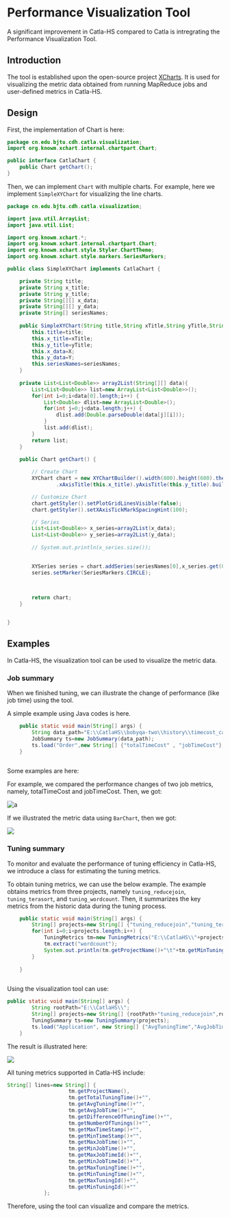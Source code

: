 # Performance Visualization Tool

A significant improvement in Catla-HS compared to Catla is intregrating the Performance Visualization Tool. 

## Introduction

The tool is established upon the open-source project [XCharts](https://github.com/knowm/XChart). It is used for visualizing the metric data obtained from running MapReduce jobs and user-defined metrics in Catla-HS. 

## Design

First, the implementation of Chart is here:

```java
package cn.edu.bjtu.cdh.catla.visualization;
import org.knowm.xchart.internal.chartpart.Chart;

public interface CatlaChart {
	public Chart getChart();
}

```

Then, we can implement `Chart` with multiple charts. For example, here we implement `SimpleXYChart` for visualizing the line charts. 

```java
package cn.edu.bjtu.cdh.catla.visualization;

import java.util.ArrayList;
import java.util.List;

import org.knowm.xchart.*;
import org.knowm.xchart.internal.chartpart.Chart;
import org.knowm.xchart.style.Styler.ChartTheme;
import org.knowm.xchart.style.markers.SeriesMarkers;

public class SimpleXYChart implements CatlaChart {

	private String title;
	private String x_title;
	private String y_title;
	private String[][] x_data;
	private String[][] y_data;
	private String[] seriesNames;
	
	public SimpleXYChart(String title,String xTitle,String yTitle,String[][] X,String[][] Y,String[] seriesNames) {
		this.title=title;
		this.x_title=xTitle;
		this.y_title=yTitle;
		this.x_data=X;
		this.y_data=Y;
		this.seriesNames=seriesNames;
	}
	
	private List<List<Double>> array2List(String[][] data){
		List<List<Double>> list=new ArrayList<List<Double>>();
		for(int i=0;i<data[0].length;i++) {
			List<Double> dlist=new ArrayList<Double>();
			for(int j=0;j<data.length;j++) {
				dlist.add(Double.parseDouble(data[j][i]));
			}
			list.add(dlist);
		}
		return list;
	}
	 
	public Chart getChart() {

		// Create Chart
		XYChart chart = new XYChartBuilder().width(800).height(600).theme(ChartTheme.Matlab).title(this.title)
				.xAxisTitle(this.x_title).yAxisTitle(this.y_title).build();

		// Customize Chart
		chart.getStyler().setPlotGridLinesVisible(false);
		chart.getStyler().setXAxisTickMarkSpacingHint(100);

		// Series
		List<List<Double>> x_series=array2List(x_data);
		List<List<Double>> y_series=array2List(y_data);
		
		// System.out.println(x_series.size());
		

		XYSeries series = chart.addSeries(seriesNames[0],x_series.get(0),y_series.get(0));
		series.setMarker(SeriesMarkers.CIRCLE);
		
			

		return chart;
	}


}
```

## Examples

In Catla-HS, the visualization tool can be used to visualize the metric data. 

### Job summary

When we finished tuning, we can illustrate the change of performance (like job time) using the tool. 

A simple example using Java codes is here. 

```java
	public static void main(String[] args) {
		String data_path="E:\\CatlaHS\\bobyqa-two\\history\\timecost_cac_count.csv";
		JobSummary ts=new JobSummary(data_path);
		ts.load("Order",new String[] {"totalTimeCost" , "jobTimeCost"},"bar");
	}
	
```

Some examples are here: 

For example, we compared the performance changes of two job metrics, namely, totalTimeCost and jobTimeCost. Then, we got:

![a](../images/catla-job-summary.png)

If we illustrated the metric data using `BarChart`, then we got:

![](../images/catla-job-summary-bar.png)

### Tuning summary

To monitor and evaluate the performance of tuning efficiency in Catla-HS, we introduce a class for estimating the tuning metrics.

To obtain tuning metrics, we can use the below example. The example obtains metrics from three projects, namely `tuning_reducejoin`, `tuning_terasort`, and `tuning_wordcount`. Then, it summarizes the key metrics from the historic data during the tuning process. 

```java
	public static void main(String[] args) {
		String[] projects=new String[] {"tuning_reducejoin","tuning_terasort","tuning_wordcount"};
		for(int i=0;i<projects.length;i++) {
			TuningMetrics tm=new TuningMetrics("E:\\CatlaHS\\"+projects[i]);
			tm.extract("wordcount");
			System.out.println(tm.getProjectName()+"\t"+tm.getMinTuningTime()+"\t"+tm.getMinJobTime());
		}
		
	}
	
```
Using the visualization tool can use:

```java
public static void main(String[] args) {
		String rootPath="E:\\CatlaHS\\";
		String[] projects=new String[] {rootPath+"tuning_reducejoin",rootPath+"tuning_terasort",rootPath+"tuning_wordcount"};
		TuningSummary ts=new TuningSummary(projects);
		ts.load("Application", new String[] {"AvgTuningTime","AvgJobTime"}, "bar");
	}
```

The result is illustrated here:

![](../images/catla-tuning-summary.png)

All tuning metrics supported in Catla-HS include:

```java
String[] lines=new String[] {
					tm.getProjectName(),
					tm.getTotalTuningTime()+"",
					tm.getAvgTuningTime()+"",
					tm.getAvgJobTime()+"",
					tm.getDifferenceOfTuningTime()+"",
					tm.getNumberOfTunings()+"",
					tm.getMaxTimeStamp()+"",
					tm.getMinTimeStamp()+"",
					tm.getMaxJobTime()+"",
					tm.getMinJobTime()+"",
					tm.getMaxJobTimeId()+"",
					tm.getMinJobTimeId()+"",
					tm.getMaxTuningTime()+"",
					tm.getMinTuningTime()+"",
					tm.getMaxTuningId()+"",
					tm.getMinTuningId()+""
			};
```

Therefore, using the tool can visualize and compare the metrics. 